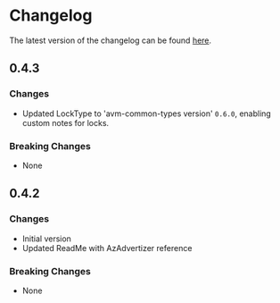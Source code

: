 # Changelog

The latest version of the changelog can be found [here](https://github.com/Azure/bicep-registry-modules/blob/main/avm/res/network/load-balancer/CHANGELOG.md).

## 0.4.3

### Changes

- Updated LockType to 'avm-common-types version' `0.6.0`, enabling custom notes for locks.

### Breaking Changes

- None

## 0.4.2

### Changes

- Initial version
- Updated ReadMe with AzAdvertizer reference

### Breaking Changes

- None

